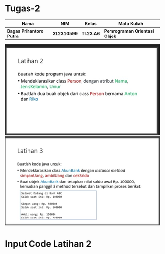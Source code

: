 # Tugas-2

|Nama|NIM|Kelas|Mata Kuliah|
|----|---|-----|------|
|**Bagas Prihantoro Putra**|**312310599**|**TI.23.A6**|**Pemrograman Orientasi Objek**|

![gambar](Screenshot/SoalLatihan2.png)
![gambar](Screenshot/SoalLatihan3.png)

# Input Code Latihan 2

